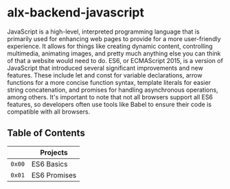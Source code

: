 # alx-backend-javascript

JavaScript is a high-level, interpreted programming language that is primarily used for enhancing web pages to provide for a more user-friendly experience. It allows for things like creating dynamic content, controlling multimedia, animating images, and pretty much anything else you can think of that a website would need to do.
ES6, or ECMAScript 2015, is a version of JavaScript that introduced several significant improvements and new features. These include let and const for variable declarations, arrow functions for a more concise function syntax, template literals for easier string concatenation, and promises for handling asynchronous operations, among others. It's important to note that not all browsers support all ES6 features, so developers often use tools like Babel to ensure their code is compatible with all browsers.

## Table of Contents 

|                |Projects               
|----------------|-------------------------------|
|`0x00`   |ES6 Basics|
|`0x01`   |ES6 Promises|


